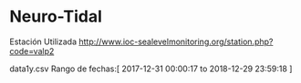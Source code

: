 # Neuro-Tidal


Estación Utilizada
http://www.ioc-sealevelmonitoring.org/station.php?code=valp2

data1y.csv Rango de fechas:[ 2017-12-31 00:00:17 to 2018-12-29 23:59:18 ]
